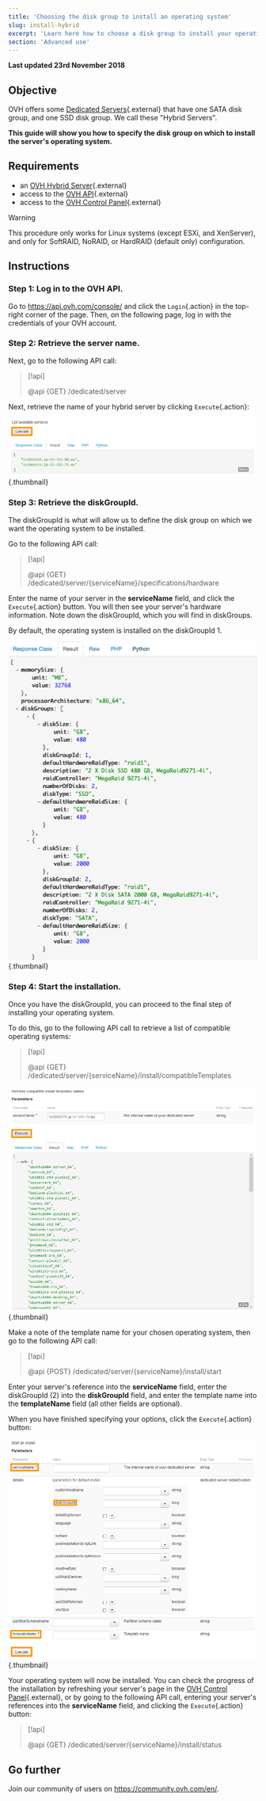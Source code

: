 ```yaml
---
title: 'Choosing the disk group to install an operating system'
slug: install-hybrid
excerpt: 'Learn here how to choose a disk group to install your operating system'
section: 'Advanced use'
---
```


**Last updated 23rd November 2018**

## Objective

OVH offers some [Dedicated Servers](https://www.ovh.ie/dedicated_servers/){.external} that have one SATA disk group, and one SSD disk group. We call these "Hybrid Servers".

**This guide will show you how to specify the disk group on which to install the server's operating system.**

## Requirements

* an [OVH Hybrid Server](https://www.ovh.ie/dedicated_servers/){.external}
* access to the [OVH API](https://api.ovh.com/console/){.external}
* access to the [OVH Control Panel](https://www.ovh.com/auth/?action=gotomanager){.external}

> [!warning]
>
> This procedure only works for Linux systems (except ESXi, and XenServer), and only for SoftRAID, NoRAID, or HardRAID (default only) configuration.
> 

## Instructions

### Step 1: Log in to the OVH API.

Go to <https://api.ovh.com/console/> and click the `Login`{.action} in the top-right corner of the page. Then, on the following page, log in with the credentials of your OVH account.

### Step 2: Retrieve the server name.

Next, go to the following API call:

> [!api]
>
> @api {GET} /dedicated/server
> 

Next, retrieve the name of your hybrid server by clicking `Execute`{.action}:

![Available services](images/services-01.png){.thumbnail}

### Step 3: Retrieve the diskGroupId.

The diskGroupId is what will allow us to define the disk group on which we want the operating system to be installed.

Go to the following API call:

> [!api]
>
> @api {GET} /dedicated/server/{serviceName}/specifications/hardware
> 

Enter the name of your server in the **serviceName** field, and click the `Execute`{.action} button. You will then see your server's hardware information.
Note down the diskGroupId, which you will find in diskGroups.

By default, the operating system is installed on the diskGroupId 1.

![Hybrid](images/hybrid-01.png){.thumbnail}

### Step 4: Start the installation.

Once you have the diskGroupId, you can proceed to the final step of installing your operating system.

To do this, go to the following API call to retrieve a list of compatible operating systems:

> [!api]
>
> @api {GET} /dedicated/server/{serviceName}/install/compatibleTemplates
> 

![Compatible templates](images/templates-01.png){.thumbnail}

Make a note of the template name for your chosen operating system, then go to the following API call:

> [!api]
>
> @api {POST} /dedicated/server/{serviceName}/install/start
> 

Enter your server's reference into the **serviceName** field, enter the diskGroupId (2) into the **diskGroupId** field, and enter the template name into the **templateName** field (all other fields are optional).

When you have finished specifying your options, click the `Execute`{.action} button:

![Installation](images/install-01.png){.thumbnail}

Your operating system will now be installed. You can check the progress of the installation by refreshing your server's page in the [OVH Control Panel](https://www.ovh.com/auth/?action=gotomanager){.external}, or by going to the following API call, entering your server's references into the **serviceName** field, and clicking the `Execute`{.action} button:

> [!api]
>
> @api {GET} /dedicated/server/{serviceName}/install/status
> 

## Go further

Join our community of users on <https://community.ovh.com/en/>.